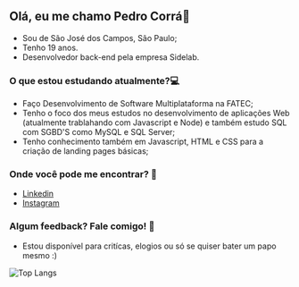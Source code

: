 ## Olá, eu me chamo Pedro Corrá👋

- Sou de São José dos Campos, São Paulo;
- Tenho 19 anos.
- Desenvolvedor back-end pela empresa Sidelab.

### O que estou estudando atualmente?:computer:
- Faço Desenvolvimento de Software Multiplataforma na FATEC;
- Tenho o foco dos meus estudos no desenvolvimento de aplicações Web (atualmente trablahando com Javascript e Node) e também estudo SQL com SGBD'S como MySQL e SQL Server;
- Tenho conhecimento também em Javascript, HTML e CSS para a criação de landing pages básicas;

### Onde você pode me encontrar? :floppy_disk:
- [Linkedin](https://www.linkedin.com/in/pedro-c-95b57212a/)
- [Instagram](https://www.instagram.com/corrazito/)

### Algum feedback? Fale comigo! :speech_balloon:
- Estou disponível para critícas, elogios ou só se quiser bater um papo mesmo :)



![Top Langs](https://github-readme-stats.vercel.app/api/top-langs/?username=PHCorra&theme=gotham&layout=compact)
